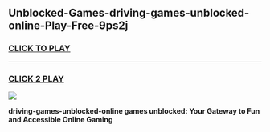 
## Unblocked-Games-driving-games-unblocked-online-Play-Free-9ps2j
<h3>
<a href="https://premium76.site?title=driving-games-unblocked-online&ref=18A">CLICK TO PLAY</a></h3>
<hr>

<h3>
<a href="https://premium76.site?title=driving-games-unblocked-online&ref=18A">CLICK 2 PLAY</a>
  
</h3>

<a href="https://premium76.site?title=driving-games-unblocked-online&ref=18A"><img src="https://clearcache.store/games.png"></a>


**driving-games-unblocked-online games unblocked: Your Gateway to Fun and Accessible Online Gaming**

